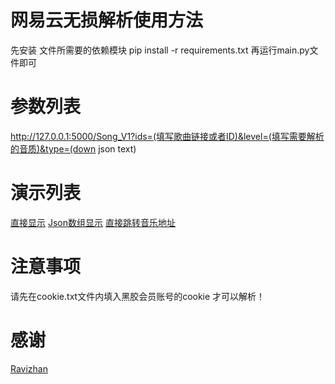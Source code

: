 # 网易云无损解析使用方法
先安装 文件所需要的依赖模块 
pip install -r requirements.txt
再运行main.py文件即可

# 参数列表
http://127.0.0.1:5000/Song_V1?ids=(填写歌曲链接或者ID)&level=(填写需要解析的音质)&type=(down json text)

# 演示列表
[直接显示](https://api.toubiec.cn/Song_V1?ids=16686599&level=hires&type=text)
[Json数组显示](https://api.toubiec.cn/Song_V1?ids=16686599&level=hires&type=json)
[直接跳转音乐地址](https://api.toubiec.cn/Song_V1?ids=16686599&level=hires&type=down)

# 注意事项
请先在cookie.txt文件内填入黑胶会员账号的cookie 才可以解析！

# 感谢
[Ravizhan](https://github.com/ravizhan)
